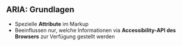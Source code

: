 ## ARIA: Grundlagen

- Spezielle **Attribute** im Markup
- Beeinflussen nur, welche Informationen via **Accessibility-API des Browsers** zur Verfügung gestellt werden

